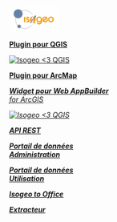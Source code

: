 <html>
<head>
  <link href="https://maxcdn.bootstrapcdn.com/bootstrap/3.3.7/css/bootstrap.min.css" rel="stylesheet" integrity="sha384-BVYiiSIFeK1dGmJRAkycuHAHRg32OmUcww7on3RYdg4Va+PmSTsz/K68vbdEjh4u" crossorigin="anonymous">
  <!-- Optional Bootstrap theme -->
  <link rel="stylesheet" href="https://maxcdn.bootstrapcdn.com/bootstrap/3.3.7/css/bootstrap-theme.min.css" integrity="sha384-rHyoN1iRsVXV4nD0JutlnGaslCJuC7uwjduW9SVrLvRYooPp2bWYgmgJQIXwl/Sp" crossorigin="anonymous">
  <!-- jQuery -->
  <script src="https://cdnjs.cloudflare.com/ajax/libs/jquery/3.2.1/jquery.min.js"></script>
  <!-- Font Awesome -->
  <script src="https://use.fontawesome.com/447cdf6c35.js"></script>
  <!-- BootStrap -->
  <script src="https://maxcdn.bootstrapcdn.com/bootstrap/3.3.7/js/bootstrap.min.js" integrity="sha384-Tc5IQib027qvyjSMfHjOMaLkfuWVxZxUPnCJA7l2mCWNIpG9mGCD8wGNIcPD7Txa" crossorigin="anonymous"></script>
</head>
<body>
<div id="content">
<div class="clearfix">
  <div class="col-md-3 col-sm-4">
    <a href="https://isogeo.gitbooks.io/app-plugin-qgis/content/fr/" class="btn btn-lg btn-block btn-default">
      <p><img src="https://raw.githubusercontent.com/isogeo/isogeo-plugin-qgis/master/img/logo_complet_IsoQGIS.png" alt="Isogeo <3 QGIS" height="50"></p>
      <p><b>Plugin pour QGIS</b><br></p>
    </a>
  </div>
<div class="col-md-3 col-sm-4">
    <a href="https://isogeo.gitbooks.io/app-plugin-arcmap/content/fr/" class="btn btn-lg btn-block btn-default">
      <p><img src="https://isogeo.gitbooks.io/app-plugin-arcmap/content/fr/assets/logo_isogeo_arcmap.png" alt="Isogeo <3 QGIS" height="50"></p>
      <p><b>Plugin pour ArcMap</b><br></p>
    </a>
</div>
<div class="col-md-3 col-sm-4">
    <a href="https://isogeo.gitbooks.io/app-widget-esri-webappbuilder/content/fr/" class="btn btn-lg btn-block btn-default">
      <p><i class="fa fa-2x fa-plug"></p>
      <p><b>Widget pour Web AppBuilder</b><br>for ArcGIS</p>
    </a>
</div>
<div class="col-md-3 col-sm-4">
    <a href="https://isogeo.gitbooks.io/api/content/fr/" class="btn btn-lg btn-block btn-default">
      <p><img src="https://www.gitbook.com/assets/images/templates/api-icon.svg" alt="Isogeo <3 QGIS" height="50"></p>
      <p><b>API REST<br></b></p>
    </a>
</div>
<div class="col-md-3 col-sm-4">
    <a href="https://isogeo.gitbooks.io/app-portal-pixup-admin/content/" class="btn btn-lg btn-block btn-default">
      <p><i class="fa fa-2x fa-map"></p>
      <p><b>Portail de données<br>Administration</b></p>
    </a>
</div>
<div class="col-md-3 col-sm-4">
    <a href="https://isogeo.gitbooks.io/app-portal-pixup-user/content/" class="btn btn-lg btn-block btn-default">
      <p><i class="fa fa-2x fa-calendar-check-o"></p>
      <p><b>Portail de données<br>Utilisation</b></p>
    </a>
</div>
<div class="col-md-3 col-sm-4">
    <a href="https://isogeo.gitbooks.io/app-isogeo2office/content/fr/" class="btn btn-lg btn-block btn-default">
      <p><i class="fa fa-2x fa-cloud-download"></p>
      <p><b>Isogeo to Office<br></b></p>
    </a>
</div>
<div class="col-md-3 col-sm-4">
    <a href="https://isogeo.gitbooks.io/app-extractor/content/" class="btn btn-lg btn-block btn-default">
      <p><i class="fa fa-2x fa-cogs"></p>
      <p><b>Extracteur<br></b></p>
    </a>
</div>
</div>
</body>
</html>